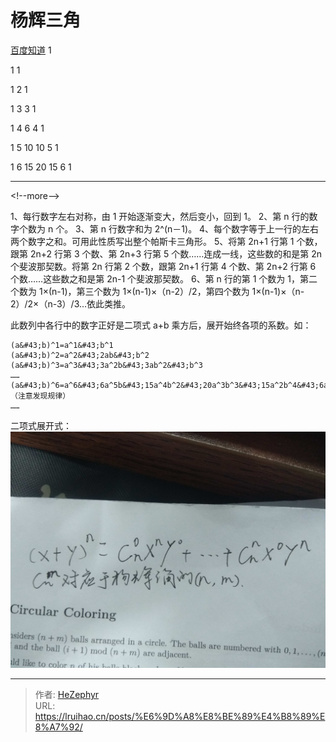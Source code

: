 # 杨辉三角


[百度知道](https://zhidao.baidu.com/question/367384574464313844.html)
1

1 1

1 2 1

1 3 3 1

1 4 6 4 1

1 5 10 10 5 1

1 6 15 20 15 6 1

---

&lt;!--more--&gt;

1、每行数字左右对称，由 1 开始逐渐变大，然后变小，回到 1。
2、第 n 行的数字个数为 n 个。
3、第 n 行数字和为 2^(n－1)。
4、每个数字等于上一行的左右两个数字之和。可用此性质写出整个帕斯卡三角形。
5、将第 2n&#43;1 行第 1 个数，跟第 2n&#43;2 行第 3 个数、第 2n&#43;3 行第 5 个数……连成一线，这些数的和是第 2n 个斐波那契数。将第 2n 行第 2 个数，跟第 2n&#43;1 行第 4 个数、第 2n&#43;2 行第 6 个数……这些数之和是第 2n-1 个斐波那契数。
6、第 n 行的第 1 个数为 1，第二个数为 1×(n-1)，第三个数为 1×(n-1)×（n-2）/2，第四个数为 1×(n-1)×（n-2）/2×（n-3）/3…依此类推。

此数列中各行中的数字正好是二项式 a&#43;b 乘方后，展开始终各项的系数。如：

```plain
(a&#43;b)^1=a^1&#43;b^1
(a&#43;b)^2=a^2&#43;2ab&#43;b^2
(a&#43;b)^3=a^3&#43;3a^2b&#43;3ab^2&#43;b^3
……
(a&#43;b)^6=a^6&#43;6a^5b&#43;15a^4b^2&#43;20a^3b^3&#43;15a^2b^4&#43;6ab^5&#43;b^6（注意发现规律）
……
```

二项式展开式：![二项式展开式：](images/20180721192815130.jpg)


---

> 作者: [HeZephyr](https://github.com/HeZephyr)  
> URL: https://lruihao.cn/posts/%E6%9D%A8%E8%BE%89%E4%B8%89%E8%A7%92/  

